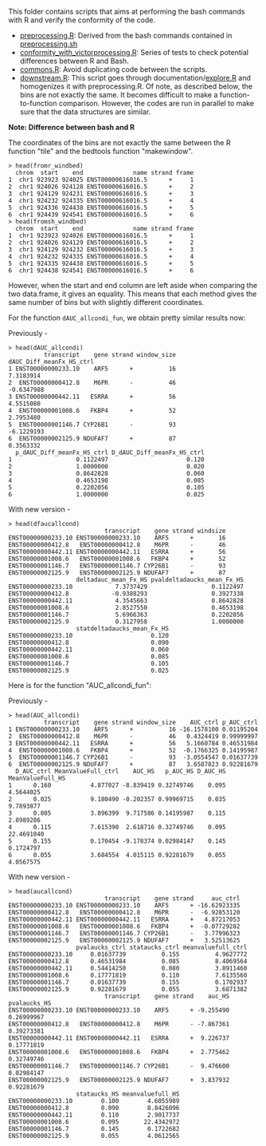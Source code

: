 This folder contains scripts that aims at performing the bash commands with R and verify the conformity of the code.

- [preprocessing.R](preprocessing.R): Derived from the bash commands contained in [preprocessing.sh](../../BashAndR/pre-study/preprocessing.sh)
- [conformity_with_victorprocessing.R](conformity_with_victorprocessing.R): Series of tests to check potential differences between R and Bash.
- [commons.R](commons.R): Avoid duplicating code between the scripts.
- [downstream.R](downstream.R): This script goes through documentation/[explore.R](documentation/explore.R) and homogenizes it with preprocessing.R. Of note, as described below, the bins are not exactly the same. It becomes difficult to make a function-to-function comparison. However, the codes are run in parallel to make sure that the data structures are similar.

**Note: Difference between bash and R**

The coordinates of the bins are not exactly the same between the R function "tile" and the bedtools function "makewindow".

```
> head(fromr_windbed)
  chrom  start    end              name strand frame
1  chr1 923923 924025 ENST00000616016.5      +     1
2  chr1 924026 924128 ENST00000616016.5      +     2
3  chr1 924129 924231 ENST00000616016.5      +     3
4  chr1 924232 924335 ENST00000616016.5      +     4
5  chr1 924336 924438 ENST00000616016.5      +     5
6  chr1 924439 924541 ENST00000616016.5      +     6
> head(fromsh_windbed)
  chrom  start    end              name strand frame
1  chr1 923923 924026 ENST00000616016.5      +     1
2  chr1 924026 924129 ENST00000616016.5      +     2
3  chr1 924129 924232 ENST00000616016.5      +     3
4  chr1 924232 924335 ENST00000616016.5      +     4
5  chr1 924335 924438 ENST00000616016.5      +     5
6  chr1 924438 924541 ENST00000616016.5      +     6
```

However, when the start and end column are left aside when comparing the two data.frame, it gives an equality. This means that each method gives the same number of bins but with slightly different coordinates.

For the function `dAUC_allcondi_fun`, we obtain pretty similar results now:

Previously -

```
> head(dAUC_allcondi)
          transcript    gene strand window_size dAUC_Diff_meanFx_HS_ctrl
1 ENST00000000233.10    ARF5      +          16                7.3183914
2  ENST00000000412.8    M6PR      -          46               -0.6347988
3 ENST00000000442.11   ESRRA      +          56                4.5515080
4  ENST00000001008.6   FKBP4      +          52                2.7953480
5  ENST00000001146.7 CYP26B1      -          93               -6.1229193
6  ENST00000002125.9 NDUFAF7      +          87                0.3563332
  p_dAUC_Diff_meanFx_HS_ctrl D_dAUC_Diff_meanFx_HS_ctrl
1                  0.1122497                      0.120
2                  1.0000000                      0.020
3                  0.8642828                      0.060
4                  0.4653198                      0.085
5                  0.2202056                      0.105
6                  1.0000000                      0.025
```

With new version -

```
> head(dfaucallcond)
                           transcript    gene strand windsize
ENST00000000233.10 ENST00000000233.10    ARF5      +       16
ENST00000000412.8   ENST00000000412.8    M6PR      -       46
ENST00000000442.11 ENST00000000442.11   ESRRA      +       56
ENST00000001008.6   ENST00000001008.6   FKBP4      +       52
ENST00000001146.7   ENST00000001146.7 CYP26B1      -       93
ENST00000002125.9   ENST00000002125.9 NDUFAF7      +       87
                   deltadauc_mean_Fx_HS pvaldeltadaucks_mean_Fx_HS
ENST00000000233.10            7.3737429                  0.1122497
ENST00000000412.8            -0.9388293                  0.3927338
ENST00000000442.11            4.3545663                  0.8642828
ENST00000001008.6             2.8527550                  0.4653198
ENST00000001146.7             5.6966363                  0.2202056
ENST00000002125.9             0.3127958                  1.0000000
                   statdeltadaucks_mean_Fx_HS
ENST00000000233.10                      0.120
ENST00000000412.8                       0.090
ENST00000000442.11                      0.060
ENST00000001008.6                       0.085
ENST00000001146.7                       0.105
ENST00000002125.9                       0.025
```


Here is for the function "AUC_allcondi_fun":

Previously -

```
> head(AUC_allcondi)
          transcript    gene strand window_size    AUC_ctrl p_AUC_ctrl
1 ENST00000000233.10    ARF5      +          16 -16.1578100 0.01195204
2  ENST00000000412.8    M6PR      -          46   0.4324419 0.99999997
3 ENST00000000442.11   ESRRA      +          56   5.1660784 0.46531984
4  ENST00000001008.6   FKBP4      +          52  -0.1766325 0.14195987
5  ENST00000001146.7 CYP26B1      -          93  -3.0554547 0.01637739
6  ENST00000002125.9 NDUFAF7      +          87   3.6587823 0.92281679
  D_AUC_ctrl MeanValueFull_ctrl    AUC_HS   p_AUC_HS D_AUC_HS MeanValueFull_HS
1      0.160           4.877027 -8.839419 0.32749746    0.095        4.5644025
2      0.025           9.180490 -0.202357 0.99969715    0.035        9.7893877
3      0.085           3.896399  9.717586 0.14195987    0.115        2.8989286
4      0.115           7.615390  2.618716 0.32749746    0.095       22.4691040
5      0.155           0.170454 -9.178374 0.02984147    0.145        0.1724797
6      0.055           3.684554  4.015115 0.92281679    0.055        4.0567575
```

With new version -

```
> head(aucallcond)
                           transcript    gene strand     auc_ctrl
ENST00000000233.10 ENST00000000233.10    ARF5      + -16.62923335
ENST00000000412.8   ENST00000000412.8    M6PR      -  -6.92853120
ENST00000000442.11 ENST00000000442.11   ESRRA      +   4.87217053
ENST00000001008.6   ENST00000001008.6   FKBP4      +  -0.07729282
ENST00000001146.7   ENST00000001146.7 CYP26B1      -   3.77996323
ENST00000002125.9   ENST00000002125.9 NDUFAF7      +   3.52513625
                   pvalaucks_ctrl stataucks_ctrl meanvaluefull_ctrl
ENST00000000233.10     0.01637739          0.155          4.9627772
ENST00000000412.8      0.46531984          0.085          8.4069564
ENST00000000442.11     0.54414250          0.080          3.8911460
ENST00000001008.6      0.17771819          0.110          7.6135560
ENST00000001146.7      0.01637739          0.155          0.1702937
ENST00000002125.9      0.92281679          0.055          3.6871382
                           transcript    gene strand    auc_HS pvalaucks_HS
ENST00000000233.10 ENST00000000233.10    ARF5      + -9.255490   0.26999967
ENST00000000412.8   ENST00000000412.8    M6PR      - -7.867361   0.39273381
ENST00000000442.11 ENST00000000442.11   ESRRA      +  9.226737   0.17771819
ENST00000001008.6   ENST00000001008.6   FKBP4      +  2.775462   0.32749746
ENST00000001146.7   ENST00000001146.7 CYP26B1      -  9.476600   0.02984147
ENST00000002125.9   ENST00000002125.9 NDUFAF7      +  3.837932   0.92281679
                   stataucks_HS meanvaluefull_HS
ENST00000000233.10        0.100        4.6055989
ENST00000000412.8         0.090        8.8426096
ENST00000000442.11        0.110        2.9017737
ENST00000001008.6         0.095       22.4342972
ENST00000001146.7         0.145        0.1722682
ENST00000002125.9         0.055        4.0612565
```
